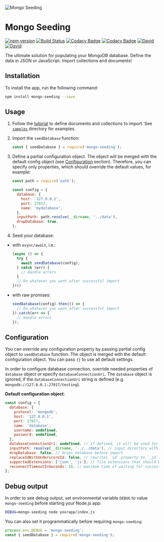 ![Mongo Seeding](https://raw.githubusercontent.com/pkosiec/mongo-seeding/master/docs/assets/logo.png)

# Mongo Seeding
[![npm version](https://badge.fury.io/js/mongo-seeding.svg)](https://npmjs.org/package/mongo-seeding) [![Build Status](https://travis-ci.org/pkosiec/mongo-seeding.svg?branch=master)](https://travis-ci.org/pkosiec/mongo-seeding) [![Codacy Badge](https://api.codacy.com/project/badge/Coverage/9960aeeba19d4992b0df8781cd580eec)](https://www.codacy.com/app/pkosiec/mongo-seeding?utm_source=github.com&utm_medium=referral&utm_content=pkosiec/mongo-seeding&utm_campaign=Badge_Coverage) [![Codacy Badge](https://api.codacy.com/project/badge/Grade/9960aeeba19d4992b0df8781cd580eec)](https://www.codacy.com/app/pkosiec/mongo-seeding?utm_source=github.com&amp;utm_medium=referral&amp;utm_content=pkosiec/mongo-seeding&amp;utm_campaign=Badge_Grade) [![David](https://img.shields.io/david/pkosiec/mongo-seeding.svg)]() [![David](https://img.shields.io/david/dev/pkosiec/mongo-seeding.svg)]()

The ultimate solution for populating your MongoDB database. Define the data in JSON or JavaScript. Import collections and documents!

## Installation
To install the app, run the following command:

```bash
npm install mongo-seeding --save
```

## Usage

1. Follow the [tutorial](https://github.com/pkosiec/mongo-seeding/tree/master/docs/define-import-data.md) to define documents and collections to import. See [`samples`](https://github.com/pkosiec/mongo-seeding/tree/master/samples) directory for examples.
1. Import the `seedDatabase` function:

    ```javascript
    const { seedDatabase } = require('mongo-seeding');
    ```

1. Define a partial configuration object. The object will be merged with the default config object (see [Configuration](#configuration) section). Therefore, you can specify only properties, which should override the default values, for example:

    ```javascript
    const path = require('path');

    const config = {
      database: {
        host: '127.0.0.1',
        port: 27017,
        name: 'mydatabase',
      },
      inputPath: path.resolve(__dirname, '../data'),
      dropDatabase: true,
    };
    ```

1. Seed your database:

  - with `async/await`, i.e.:

    ```javascript
    (async () => {
      try {
        await seedDatabase(config);
      } catch (err) {
        // Handle errors
      }
      // Do whatever you want after successful import
    })()    
    ```

  - with raw promises:
  
    ```javascript
    seedDatabase(config).then(() => {
      // Do whatever you want after successful import
    }).catch(err => {
      // Handle errors
    });
    ```

## Configuration

You can override any configuration property by passing partial config object to `seedDatabase` function. The object is merged with the default configuration object. You can pass `{}` to use all default settings.

In order to configure database connection, override needed properties of `database` object or specify `databaseConnectionUri`. The `database` object is ignored, if the `databaseConnectionUri` string is defined (e.g. `mongodb://127.0.0.1:27017/testing`).

**Default configuration object**:

```javascript
const config = {
  database: {
    protocol: 'mongodb',
    host: '127.0.0.1',
    port: 27017,
    name: 'database',
    username: undefined,
    password: undefined,
  },
  databaseConnectionUri: undefined, // if defined, it will be used for DB connection instead of `database` object
  inputPath: resolve(__dirname, '../../data'), // input directory with import data structure
  dropDatabase: false, // drops database before import
  replaceIdWithUnderscoreId: false, // rewrites `id` property to `_id` for every document; useful for ORMs
  supportedExtensions: ['json', 'js'], // file extensions that should be read
  reconnectTimeoutInSeconds: 10, // maximum time of waiting for successful connection with MongoDB
};
```

## Debug output

In order to see debug output, set environmental variable `DEBUG` to value `mongo-seeding` before starting your Node.js app:

```bash
DEBUG=mongo-seeding node yourapp/index.js
```

You can also set it programmatically before requiring `mongo-seeding`:

```javascript
process.env.DEBUG = 'mongo-seeding';
const { seedDatabase } = require('mongo-seeding');
```
